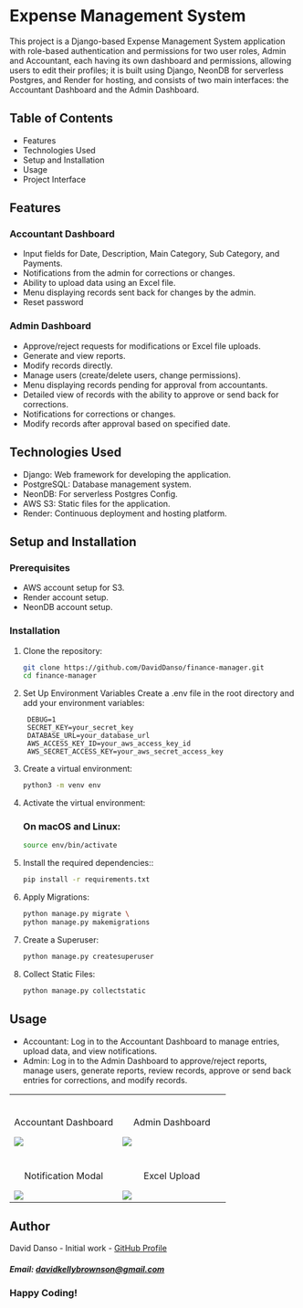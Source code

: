 # Expense Management System

This project is a Django-based Expense Management System application with role-based authentication and permissions for two user roles, 
Admin and Accountant, each having its own dashboard and permissions, allowing users to edit their profiles; it is built using Django, 
NeonDB for serverless Postgres, and Render for hosting, and consists of two main interfaces: the Accountant Dashboard and the Admin Dashboard.

## Table of Contents

- Features
- Technologies Used
- Setup and Installation
- Usage
- Project Interface

## Features

### Accountant Dashboard
- Input fields for Date, Description, Main Category, Sub Category, and Payments.
- Notifications from the admin for corrections or changes.
- Ability to upload data using an Excel file.
- Menu displaying records sent back for changes by the admin.
- Reset password

### Admin Dashboard
- Approve/reject requests for modifications or Excel file uploads.
- Generate and view reports.
- Modify records directly.
- Manage users (create/delete users, change permissions).
- Menu displaying records pending for approval from accountants.
- Detailed view of records with the ability to approve or send back for corrections.
- Notifications for corrections or changes.
- Modify records after approval based on specified date.

## Technologies Used
- Django: Web framework for developing the application.
- PostgreSQL: Database management system.
- NeonDB: For serverless Postgres Config.
- AWS S3: Static files for the application.
- Render: Continuous deployment and hosting platform.

## Setup and Installation

### Prerequisites
- AWS account setup for S3.
- Render account setup.
- NeonDB account setup.

### Installation

1. Clone the repository:

   ```bash
   git clone https://github.com/DavidDanso/finance-manager.git
   cd finance-manager

2. Set Up Environment Variables
    Create a .env file in the root directory and add your environment variables:

   ```
    DEBUG=1
    SECRET_KEY=your_secret_key
    DATABASE_URL=your_database_url
    AWS_ACCESS_KEY_ID=your_aws_access_key_id
    AWS_SECRET_ACCESS_KEY=your_aws_secret_access_key
    ```
    
4. Create a virtual environment:

   ```bash
   python3 -m venv env


5. Activate the virtual environment:
   
   ### On macOS and Linux:

   ```bash
   source env/bin/activate


6. Install the required dependencies::

   ```bash
   pip install -r requirements.txt


7. Apply Migrations:

   ```bash
   python manage.py migrate \
   python manage.py makemigrations


8. Create a Superuser:

   ```bash
   python manage.py createsuperuser


9. Collect Static Files:

   ```bash
   python manage.py collectstatic
   

## Usage

- Accountant: Log in to the Accountant Dashboard to manage entries, upload data, and view notifications.
- Admin: Log in to the Admin Dashboard to approve/reject reports, manage users, generate reports, review records, approve or send back entries for corrections, and modify records.


<table width="100%"> 
  <tr>
    <td width="50%">      
    &nbsp; 
    <br>
    <p align="center">
      Accountant Dashboard
    </p>
    <img src="https://github.com/DavidDanso/finance-manager/blob/main/static/images/ui/accountant.png" />
    </td>
    <td width="50%">      
    &nbsp; 
    <br>
    <p align="center">
      Admin Dashboard
    </p>
    <img src="https://github.com/DavidDanso/finance-manager/blob/main/static/images/ui/admin.png" />
    </td>
  </tr>

   <tr>
    <td width="50%">      
    &nbsp; 
    <br>
    <p align="center">
      Notification Modal
    </p>
    <img src="https://github.com/DavidDanso/finance-manager/blob/main/static/images/ui/notification.png" />
    </td>
    <td width="50%">      
    &nbsp; 
    <br>
    <p align="center">
      Excel Upload
    </p>
    <img src="https://github.com/DavidDanso/finance-manager/blob/main/static/images/ui/upload_excel.png" />
    </td>
  </tr>
</table>


## Author
David Danso - Initial work - [GitHub Profile](https://github.com/DavidDanso)

##### Email: davidkellybrownson@gmail.com

### Happy Coding!
